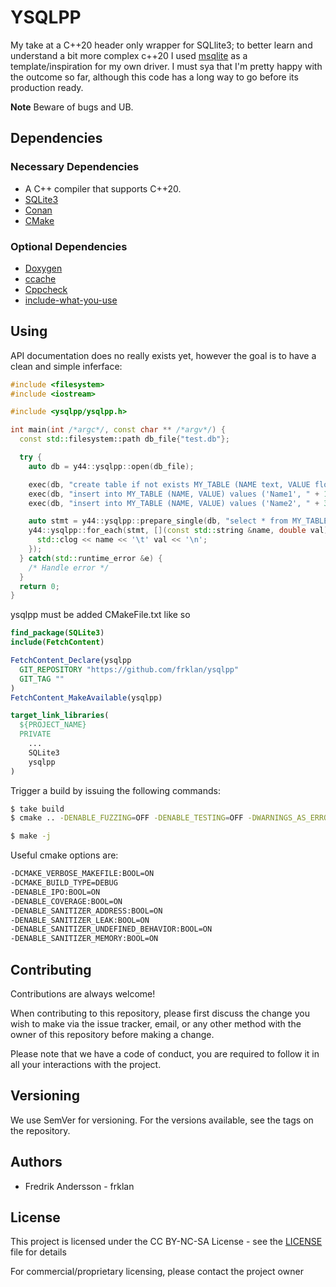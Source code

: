 # YSQLPP

My take at a C++20 header only wrapper for SQLlite3; to better learn and understand a bit more complex c++20 I used [msqlite](https://github.com/ricardocosme/msqlite.git) as a template/inspiration for my own driver. I must sya that I'm pretty happy with the outcome so far, although this code has a long way to go before its production ready.

**Note** Beware of bugs and UB.

## Dependencies

### Necessary Dependencies

* A C++ compiler that supports C++20.
* [SQLite3](https://sqlite.org)
* [Conan](https://conan.io/)
* [CMake](https://cmake.org/)

### Optional Dependencies

* [Doxygen](http://doxygen.nl/)
* [ccache](https://ccache.dev/)
* [Cppcheck](http://cppcheck.sourceforge.net/)
* [include-what-you-use](https://include-what-you-use.org/)

## Using

API documentation does no really exists yet, however the goal is to have a clean and simple inferface:

```c++
#include <filesystem>
#include <iostream>

#include <ysqlpp/ysqlpp.h>

int main(int /*argc*/, const char ** /*argv*/) {
  const std::filesystem::path db_file{"test.db"};

  try {
    auto db = y44::ysqlpp::open(db_file);

    exec(db, "create table if not exists MY_TABLE (NAME text, VALUE float);");
    exec(db, "insert into MY_TABLE (NAME, VALUE) values ('Name1', " + 123 + ");");
    exec(db, "insert into MY_TABLE (NAME, VALUE) values ('Name2', " + 321 + ");");

    auto stmt = y44::ysqlpp::prepare_single(db, "select * from MY_TABLE;");
    y44::ysqlpp::for_each(stmt, [](const std::string &name, double val) {
      std::clog << name << '\t' val << '\n';
    });
  } catch(std::runtime_error &e) {
    /* Handle error */
  }
  return 0;
}
```

ysqlpp must be added CMakeFile.txt like so

```cmake
find_package(SQLite3)
include(FetchContent)

FetchContent_Declare(ysqlpp
  GIT_REPOSITORY "https://github.com/frklan/ysqlpp"
  GIT_TAG ""
)
FetchContent_MakeAvailable(ysqlpp)

target_link_libraries(
  ${PROJECT_NAME}
  PRIVATE 
    ...
    SQLite3
    ysqlpp
)
```

Trigger a build by issuing the following commands:

```bash
$ take build
$ cmake .. -DENABLE_FUZZING=OFF -DENABLE_TESTING=OFF -DWARNINGS_AS_ERRORS=OFF -DENABLE_DOXYGEN=OfF  -DCMAKE_BUILD_TYPE=RelWithDebInfo  -DENABLE_CACHE=ON -DENABLE_CPPCHECK=ON -DENABLE_CLANG_TIDY=ON -DENABLE_INCLUDE_WHAT_YOU_USE=OFF

$ make -j
```

Useful cmake options are:

```bash
-DCMAKE_VERBOSE_MAKEFILE:BOOL=ON 
-DCMAKE_BUILD_TYPE=DEBUG
-DENABLE_IPO:BOOL=ON
-DENABLE_COVERAGE:BOOL=ON 
-DENABLE_SANITIZER_ADDRESS:BOOL=ON 
-DENABLE_SANITIZER_LEAK:BOOL=ON 
-DENABLE_SANITIZER_UNDEFINED_BEHAVIOR:BOOL=ON  
-DENABLE_SANITIZER_MEMORY:BOOL=ON
```

## Contributing

Contributions are always welcome!

When contributing to this repository, please first discuss the change you wish to make via the issue tracker, email, or any other method with the owner of this repository before making a change.

Please note that we have a code of conduct, you are required to follow it in all your interactions with the project.

## Versioning

We use SemVer for versioning. For the versions available, see the tags on the repository.

## Authors

- Fredrik Andersson - frklan


## License

This project is licensed under the CC BY-NC-SA License - see the [LICENSE](License) file for details

For commercial/proprietary licensing, please contact the project owner
